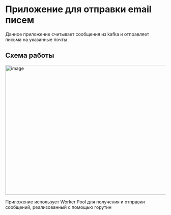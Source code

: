 # Приложение для отправки email писем
Данное приложение считывает сообщения из kafka и отправляет письма на указанные почты
## Схема работы
<img width="1010" height="409" alt="image" src="https://github.com/user-attachments/assets/bd7259c9-747c-4194-83f5-50af6ed3b0ca" />

Приложение использует Worker Pool для получения и отправки сообщений, реализованный с помощью горутин
